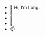 - 👋 Hi, I’m Long.
- 👀
- 🌱
- 💞️
- 📫

<!---
longtalongnhong/longtalongnhong is a ✨ special ✨ repository because its `README.md` (this file) appears on your GitHub profile.
You can click the Preview link to take a look at your changes.
--->
